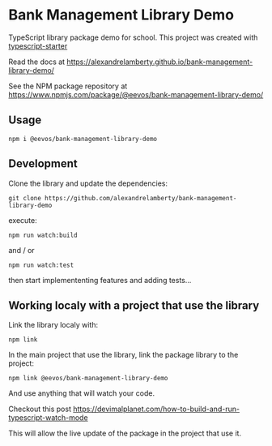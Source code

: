 # Bank Management Library Demo

TypeScript library package demo for school. This project was created with [typescript-starter](https://github.com/bitjson/typescript-starter)

Read the docs at <https://alexandrelamberty.github.io/bank-management-library-demo/>

See the NPM package repository at <https://www.npmjs.com/package/@eevos/bank-management-library-demo/>

## Usage

```shell
npm i @eevos/bank-management-library-demo
```

## Development

Clone the library and update the dependencies:

```shell
git clone https://github.com/alexandrelamberty/bank-management-library-demo 
```

 execute:

```shell
npm run watch:build 
```

and / or

```shell
npm run watch:test 
```

then start implemententing features and adding tests...

## Working localy with a project that use the library

Link the library localy with:

```shell
npm link
```

In the main project that use the library, link the package library to the project:

```shell
npm link @eevos/bank-management-library-demo
```

And use anything that will watch your code.

Checkout this post <https://devimalplanet.com/how-to-build-and-run-typescript-watch-mode>

This will allow the live update of the package in the project that use it.
